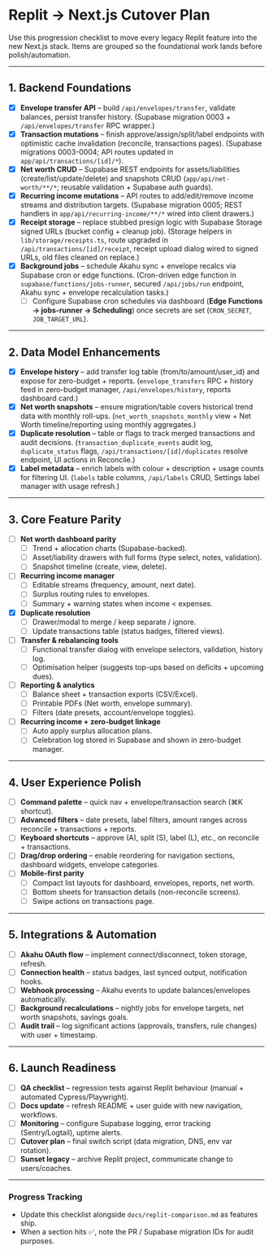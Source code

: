 # Replit → Next.js Cutover Plan

Use this progression checklist to move every legacy Replit feature into the new Next.js stack. Items are grouped so the foundational work lands before polish/automation.

---

## 1. Backend Foundations

- [x] **Envelope transfer API** – build `/api/envelopes/transfer`, validate balances, persist transfer history. (Supabase migration 0003 + `/api/envelopes/transfer` RPC wrapper.)
- [x] **Transaction mutations** – finish approve/assign/split/label endpoints with optimistic cache invalidation (reconcile, transactions pages). (Supabase migrations 0003-0004; API routes updated in `app/api/transactions/[id]/*`).
- [x] **Net worth CRUD** – Supabase REST endpoints for assets/liabilities (create/list/update/delete) and snapshots CRUD (`app/api/net-worth/**/*`; reusable validation + Supabase auth guards).
- [x] **Recurring income mutations** – API routes to add/edit/remove income streams and distribution targets. (Supabase migration 0005; REST handlers in `app/api/recurring-income/**/*` wired into client drawers.)
- [x] **Receipt storage** – replace stubbed presign logic with Supabase Storage signed URLs (bucket config + cleanup job). (Storage helpers in `lib/storage/receipts.ts`, route upgraded in `/api/transactions/[id]/receipt`, receipt upload dialog wired to signed URLs, old files cleaned on replace.)
- [x] **Background jobs** – schedule Akahu sync + envelope recalcs via Supabase cron or edge functions. (Cron-driven edge function in `supabase/functions/jobs-runner`, secured `/api/jobs/run` endpoint, Akahu sync + envelope recalculation tasks.)
  - ☐ Configure Supabase cron schedules via dashboard (**Edge Functions → jobs-runner → Scheduling**) once secrets are set (`CRON_SECRET`, `JOB_TARGET_URL`).

---

## 2. Data Model Enhancements

- [x] **Envelope history** – add transfer log table (from/to/amount/user_id) and expose for zero-budget + reports. (`envelope_transfers` RPC + history feed in zero-budget manager, `/api/envelopes/history`, reports dashboard card.)
- [x] **Net worth snapshots** – ensure migration/table covers historical trend data with monthly roll-ups. (`net_worth_snapshots_monthly` view + Net Worth timeline/reporting using monthly aggregates.)
- [x] **Duplicate resolution** – table or flags to track merged transactions and audit decisions. (`transaction_duplicate_events` audit log, `duplicate_status` flags, `/api/transactions/[id]/duplicates` resolve endpoint, UI actions in Reconcile.)
- [x] **Label metadata** – enrich labels with colour + description + usage counts for filtering UI. (`labels` table columns, `/api/labels` CRUD, Settings label manager with usage refresh.)

---

## 3. Core Feature Parity

- [ ] **Net worth dashboard parity**
  - [ ] Trend + allocation charts (Supabase-backed).
  - [ ] Asset/liability drawers with full forms (type select, notes, validation).
  - [ ] Snapshot timeline (create, view, delete).
- [ ] **Recurring income manager**
  - [ ] Editable streams (frequency, amount, next date).
  - [ ] Surplus routing rules to envelopes.
  - [ ] Summary + warning states when income < expenses.
- [x] **Duplicate resolution**
  - [ ] Drawer/modal to merge / keep separate / ignore.
  - [ ] Update transactions table (status badges, filtered views).
- [ ] **Transfer & rebalancing tools**
  - [ ] Functional transfer dialog with envelope selectors, validation, history log.
  - [ ] Optimisation helper (suggests top-ups based on deficits + upcoming dues).
- [ ] **Reporting & analytics**
  - [ ] Balance sheet + transaction exports (CSV/Excel).
  - [ ] Printable PDFs (Net worth, envelope summary).
  - [ ] Filters (date presets, account/envelope toggles).
- [ ] **Recurring income + zero-budget linkage**
  - [ ] Auto apply surplus allocation plans.
  - [ ] Celebration log stored in Supabase and shown in zero-budget manager.

---

## 4. User Experience Polish

- [ ] **Command palette** – quick nav + envelope/transaction search (⌘K shortcut).
- [ ] **Advanced filters** – date presets, label filters, amount ranges across reconcile + transactions + reports.
- [ ] **Keyboard shortcuts** – approve (A), split (S), label (L), etc., on reconcile + transactions.
- [ ] **Drag/drop ordering** – enable reordering for navigation sections, dashboard widgets, envelope categories.
- [ ] **Mobile-first parity**
  - [ ] Compact list layouts for dashboard, envelopes, reports, net worth.
  - [ ] Bottom sheets for transaction details (non-reconcile screens).
  - [ ] Swipe actions on transactions page.

---

## 5. Integrations & Automation

- [ ] **Akahu OAuth flow** – implement connect/disconnect, token storage, refresh.
- [ ] **Connection health** – status badges, last synced output, notification hooks.
- [ ] **Webhook processing** – Akahu events to update balances/envelopes automatically.
- [ ] **Background recalculations** – nightly jobs for envelope targets, net worth snapshots, savings goals.
- [ ] **Audit trail** – log significant actions (approvals, transfers, rule changes) with user + timestamp.

---

## 6. Launch Readiness

- [ ] **QA checklist** – regression tests against Replit behaviour (manual + automated Cypress/Playwright).
- [ ] **Docs update** – refresh README + user guide with new navigation, workflows.
- [ ] **Monitoring** – configure Supabase logging, error tracking (Sentry/Logtail), uptime alerts.
- [ ] **Cutover plan** – final switch script (data migration, DNS, env var rotation).
- [ ] **Sunset legacy** – archive Replit project, communicate change to users/coaches.

---

### Progress Tracking

- Update this checklist alongside `docs/replit-comparison.md` as features ship.
- When a section hits ✅, note the PR / Supabase migration IDs for audit purposes.
